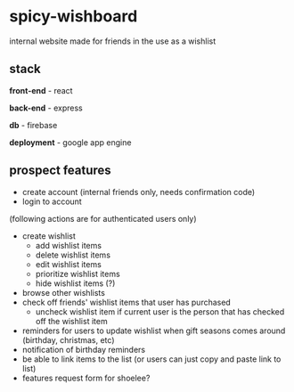 # spicy-wishboard

internal website made for friends in the use as a wishlist

## stack

**front-end** - react

**back-end** - express

**db** - firebase

**deployment** - google app engine

## prospect features

- create account (internal friends only, needs confirmation code)
- login to account

(following actions are for authenticated users only)
- create wishlist
  - add wishlist items
  - delete wishlist items
  - edit wishlist items
  - prioritize wishlist items
  - hide wishlist items (?)
- browse other wishlists
- check off friends' wishlist items that user has purchased
  - uncheck wishlist item if current user is the person that has checked off the wishlist item
- reminders for users to update wishlist when gift seasons comes around (birthday, christmas, etc)
- notification of birthday reminders
- be able to link items to the list (or users can just copy and paste link to list)
- features request form for shoelee?
  
